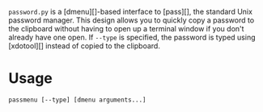 `password.py` is a [dmenu][]-based interface to [pass][], the standard Unix
password manager. This design allows you to quickly copy a password to the
clipboard without having to open up a terminal window if you don't already have
one open. If `--type` is specified, the password is typed using [xdotool][]
instead of copied to the clipboard.

# Usage

    passmenu [--type] [dmenu arguments...]
